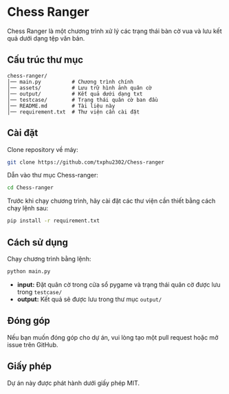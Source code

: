 # Chess Ranger

Chess Ranger là một chương trình xử lý các trạng thái bàn cờ vua và lưu kết quả dưới dạng tệp văn bản.



## Cấu trúc thư mục

```
chess-ranger/
│── main.py          # Chương trình chính
│── assets/          # Lưu trữ hình ảnh quân cờ
│── output/          # Kết quả dưới dạng txt
│── testcase/        # Trạng thái quân cờ ban đầu
│── README.md        # Tài liệu này
│── requirement.txt  # Thư viện cần cài đặt
```

## Cài đặt

Clone repository về máy:

```bash
git clone https://github.com/txphu2302/Chess-ranger
```

Dẫn vào thư mục Chess-ranger:

```bash
cd Chess-ranger
```

Trước khi chạy chương trình, hãy cài đặt các thư viện cần thiết bằng cách chạy lệnh sau:

```bash
pip install -r requirement.txt
```

## Cách sử dụng

Chạy chương trình bằng lệnh:

```bash
python main.py
```

- **input:** Đặt quân cờ trong cửa sổ pygame và trạng thái quân cờ được lưu trong `testcase/`
- **output:** Kết quả sẽ được lưu trong thư mục `output/`

## Đóng góp
Nếu bạn muốn đóng góp cho dự án, vui lòng tạo một pull request hoặc mở issue trên GitHub.

## Giấy phép
Dự án này được phát hành dưới giấy phép MIT.

